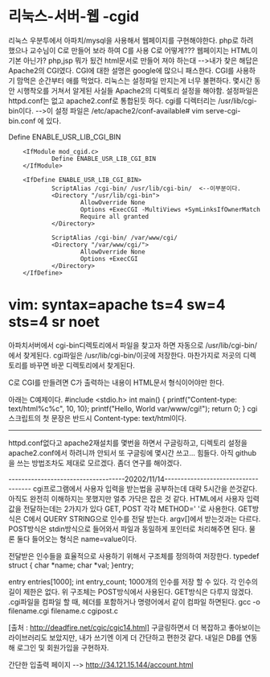 # 리눅스-서버-웹 -cgid
리눅스 우분투에서 아파치/mysql을 사용해서 웹페이지를 구현해야한다.
php로 하려 했으나 교수님이 C로 만들어 보라 하여 C를 사용
C로 어떻게??? 웹페이지는 HTML이 기본 아닌가? php,jsp 뭐가 됬건 html문서로 만들어 져야 하는대
-->내가 찾은 해답은 Apache2의 CGI였다. CGI에 대한 설명은 google에 많으니 패스한다.
CGI를 사용하기 맘먹은 순간부터 애를 먹었다. 리눅스는 설정파일 만지는게 너무 불편하다.
몇시간 동안 시행착오를 거쳐서 알게된 사실들
Apache2의 디렉토리 설정을 해야함.
설정파일은 httpd.conf는 없고 apache2.conf로 통합된듯 하다.
cgi를 디렉터리는 /usr/lib/cgi-bin이다. 
-->이 설정 파일은 
/etc/apache2/conf-available# vim serve-cgi-bin.conf 에 있다.

<IfModule mod_alias.c>
        <IfModule mod_cgi.c>
                Define ENABLE_USR_LIB_CGI_BIN
        </IfModule>

        <IfModule mod_cgid.c>
                Define ENABLE_USR_LIB_CGI_BIN
        </IfModule>

        <IfDefine ENABLE_USR_LIB_CGI_BIN>
                ScriptAlias /cgi-bin/ /usr/lib/cgi-bin/  <--이부분이다.
                <Directory "/usr/lib/cgi-bin">
                        AllowOverride None
                        Options +ExecCGI -MultiViews +SymLinksIfOwnerMatch
                        Require all granted
                </Directory>

                ScriptAlias /cgi-bin/ /var/www/cgi/
                <Directory "/var/www/cgi/">
                        AllowOverride None
                        Options +ExecCGI
                </Directory>
        </IfDefine>
</IfModule>

# vim: syntax=apache ts=4 sw=4 sts=4 sr noet
아파치서버에서 cgi-bin디렉토리에서 파일을 찾고자 하면 자동으로 /usr/lib/cgi-bin/에서 찾게된다.
cgi파일은 /usr/lib/cgi-bin/이곳에 저장한다. 마찬가지로 저곳의 디렉토리를 바꾸면 바꾼 디렉토리에서 찾게된다. 


C로 CGI를 만들려면 C가 출력하는 내용이 HTML문서 형식이어야만 한다. 

아래는 C예제이다.
#include <stdio.h>
int main()
{
                printf("Content-type: text/html%c%c", 10, 10);
                        printf("Hello, World var/www/cgi!");
                                return 0;
}
cgi스크립트의 첫 문장은 반드시 Content-type: text/html이다.


-----------
httpd.conf없다고 apache2재설치를 몇번을 하면서 구글링하고, 디렉토리 설정을 apache2.conf에서 하려니까 안되서 또 구글링에 몇시간 쓰고...
힘들다. 아직 github을 쓰는 방법조차도 제대로 모르겠다. 좀더 연구를 해야겠다.


------------------------------------20202/11/14------------------------------------
cgi프로그램에서 사용자 입력을 받는법을 공부하는데 대략 5시간을 쓴것같다. 아직도 완전히 이해하지는 못했지만 얼추 가닥은 잡은 것 같다.
HTML에서 사용자 입력값을 전달하는데는 2가지가 있다 GET, POST 각각 METHOD=' '로 사용한다.
GET방식은 C에서 QUERY STRING으로 인수를 전달 받는다. argv[]에서 받는것과는 다르다.
POST방식은 stdin방식으로 들어와서 파일과 동일하게 포인터로 처리해주면 된다. 
물론 둘다 들어오는 형식은 name=value이다.

전달받은 인수들을 효율적으로 사용하기 위해서 구조체를 정의하여 저장한다.
typedef struct {
    char *name;
    char *val;
}entry;

entry entries[1000];
int entry_count;
1000개의 인수를 저장 할 수 있다. 각 인수의 길이 제한은 없다. 위 구조체는 POST방식에서 사용된다. GET방식은 다루지 않겠다.
.cgi파일을 컴파일 할 때, 헤더를 포함하거나 명령어에서 같이 컴파일 하면된다.
gcc -o filename.cgi filename.c cgipost.c

[출처 : http://deadfire.net/cgic/cgic14.html] 
구글링하면서 더 복잡하고 좋아보이는 라이브러리도 보았지만, 내가 쓰기엔 이게 더 간단하고 편한것 같다. 내일은 DB를 연동해 로그인 및 회원가입을 구현하자.

간단한 입출력 페이지 --> http://34.121.15.144/account.html

